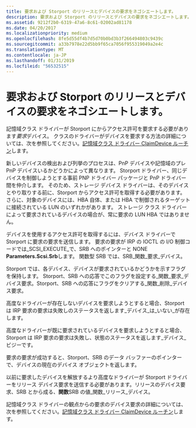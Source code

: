 ```yaml
---
title: 要求および Storport のリリースとデバイスの要求をネゴシエートします。
description: 要求および Storport のリリースとデバイスの要求をネゴシエートします。
ms.assetid: 9212f2b0-6319-47a6-8c61-02002ad81178
ms.date: 04/20/2017
ms.localizationpriority: medium
ms.openlocfilehash: 8fe5d55df4b7d5d70b0bd3b3f266494803c9439c
ms.sourcegitcommit: a33b7978e22d5bb9f65ca7056f955319049a2e4c
ms.translationtype: MT
ms.contentlocale: ja-JP
ms.lasthandoff: 01/31/2019
ms.locfileid: "56532515"
---
```

# <a name="negotiating-claim-and-release-device-requests-with-storport"></a>要求および Storport のリリースとデバイスの要求をネゴシエートします。


記憶域クラス ドライバーが Storport にからアクセス許可を要求する必要があります*要求*デバイス。 クラスのドライバーがデバイスを要求する方法の詳細については、次を参照してください。[記憶域クラス ドライバー ClaimDevice ルーチン](storage-class-driver-s-claimdevice-routine.md)します。

新しいデバイスの検出および列挙のプロセスは、PnP デバイスや記憶域のプレ PnP デバイスいるかどうかによって異なります。 Storport ドライバー、同じデバイスを制御しようとする事前 PNP ドライバー パッケージと PnP ドライバー間を仲介します。 そのため、ストレージ デバイス ドライバーは、そのデバイスとやり取りする前に、Storport からアクセス許可を取得する必要があります。 さらに、対象のデバイスには、HBA 自体、または HBA で制御されるターゲットに接続されている LUN のいずれかがあります。 ストレージ クラス ドライバーによって要求されているデバイスの場合が、常に要求の LUN HBA ではありません。

デバイスを使用するアクセス許可を取得するには、デバイス ドライバーで Storport に要求の要求を送信します。 要求の要求が IRP の IOCTL の I/O 制御コードでは\_SCSI\_EXECUTE\_で、SRB へのポインターと NONE **Parameters.Scsi.Srb**します。 関数型 SRB では、SRB\_関数\_要求\_デバイス。

Storport では、各デバイス、デバイスが要求されているかどうかを示すフラグを保持します。 Storport、SRB への応答でこのフラグを設定する\_関数\_要求\_デバイス要求。Storport、SRB への応答にフラグをクリアする\_関数\_削除\_デバイス要求。

高度なドライバーが存在しないデバイスを要求しようとすると場合、Storport は IRP 要求の要求は失敗しのステータスを返します\_デバイス\_は\_いない\_が存在します。

高度なドライバーが既に要求されているデバイスを要求しようとすると場合、Storport は IRP 要求の要求は失敗し、状態のステータスを返します\_デバイス\_ビジーです。

要求の要求が成功すると、Storport、SRB のデータ バッファーのポインターで、デバイスの現在のデバイス オブジェクトを返します。

以前に要求したデバイスを解放するより高度なドライバーが Storport ドライバーをリリース デバイス要求を送信する必要があります。リリースのデバイス要求、SRB とから成る、**関数**SRB の値\_関数\_リリース\_デバイス。

記憶域クラス ドライバーの観点からの要求のデバイス要求の詳細については、次を参照してください。[記憶域クラス ドライバー ClaimDevice ルーチン](storage-class-driver-s-claimdevice-routine.md)します。

 

 




